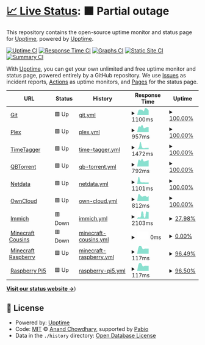 # [📈 Live Status](https://appellet.github.io): <!--live status--> **🟧 Partial outage**

This repository contains the open-source uptime monitor and status page for [Upptime](https://upptime.js.org), powered by [Upptime](https://github.com/upptime/upptime).

[![Uptime CI](https://github.com/appellet/upptime/workflows/Uptime%20CI/badge.svg)](https://github.com/appellet/upptime/actions?query=workflow%3A%22Uptime+CI%22)
[![Response Time CI](https://github.com/appellet/upptime/workflows/Response%20Time%20CI/badge.svg)](https://github.com/appellet/upptime/actions?query=workflow%3A%22Response+Time+CI%22)
[![Graphs CI](https://github.com/appellet/upptime/workflows/Graphs%20CI/badge.svg)](https://github.com/appellet/upptime/actions?query=workflow%3A%22Graphs+CI%22)
[![Static Site CI](https://github.com/appellet/upptime/workflows/Static%20Site%20CI/badge.svg)](https://github.com/appellet/upptime/actions?query=workflow%3A%22Static+Site+CI%22)
[![Summary CI](https://github.com/appellet/upptime/workflows/Summary%20CI/badge.svg)](https://github.com/appellet/upptime/actions?query=workflow%3A%22Summary+CI%22)

With [Upptime](https://upptime.js.org), you can get your own unlimited and free uptime monitor and status page, powered entirely by a GitHub repository. We use [Issues](https://github.com/upptime/upptime/issues) as incident reports, [Actions](https://github.com/appellet/upptime/actions) as uptime monitors, and [Pages](https://status.tibiscuit.ch) for the status page.

<!--start: status pages-->
<!-- This summary is generated by Upptime (https://github.com/upptime/upptime) -->
<!-- Do not edit this manually, your changes will be overwritten -->
<!-- prettier-ignore -->
| URL | Status | History | Response Time | Uptime |
| --- | ------ | ------- | ------------- | ------ |
| <img alt="" src="https://icons.duckduckgo.com/ip3/git.tibiscuit.ch.ico" height="13"> [Git](https://git.tibiscuit.ch/) | 🟩 Up | [git.yml](https://github.com/appellet/upptime/commits/HEAD/history/git.yml) | <details><summary><img alt="Response time graph" src="./graphs/git/response-time-week.png" height="20"> 1100ms</summary><br><a href="https://status.tibiscuit.ch/history/git"><img alt="Response time 1063" src="https://img.shields.io/endpoint?url=https%3A%2F%2Fraw.githubusercontent.com%2Fappellet%2Fupptime%2FHEAD%2Fapi%2Fgit%2Fresponse-time.json"></a><br><a href="https://status.tibiscuit.ch/history/git"><img alt="24-hour response time 919" src="https://img.shields.io/endpoint?url=https%3A%2F%2Fraw.githubusercontent.com%2Fappellet%2Fupptime%2FHEAD%2Fapi%2Fgit%2Fresponse-time-day.json"></a><br><a href="https://status.tibiscuit.ch/history/git"><img alt="7-day response time 1100" src="https://img.shields.io/endpoint?url=https%3A%2F%2Fraw.githubusercontent.com%2Fappellet%2Fupptime%2FHEAD%2Fapi%2Fgit%2Fresponse-time-week.json"></a><br><a href="https://status.tibiscuit.ch/history/git"><img alt="30-day response time 1635" src="https://img.shields.io/endpoint?url=https%3A%2F%2Fraw.githubusercontent.com%2Fappellet%2Fupptime%2FHEAD%2Fapi%2Fgit%2Fresponse-time-month.json"></a><br><a href="https://status.tibiscuit.ch/history/git"><img alt="1-year response time 1063" src="https://img.shields.io/endpoint?url=https%3A%2F%2Fraw.githubusercontent.com%2Fappellet%2Fupptime%2FHEAD%2Fapi%2Fgit%2Fresponse-time-year.json"></a></details> | <details><summary><a href="https://status.tibiscuit.ch/history/git">100.00%</a></summary><a href="https://status.tibiscuit.ch/history/git"><img alt="All-time uptime 98.65%" src="https://img.shields.io/endpoint?url=https%3A%2F%2Fraw.githubusercontent.com%2Fappellet%2Fupptime%2FHEAD%2Fapi%2Fgit%2Fuptime.json"></a><br><a href="https://status.tibiscuit.ch/history/git"><img alt="24-hour uptime 100.00%" src="https://img.shields.io/endpoint?url=https%3A%2F%2Fraw.githubusercontent.com%2Fappellet%2Fupptime%2FHEAD%2Fapi%2Fgit%2Fuptime-day.json"></a><br><a href="https://status.tibiscuit.ch/history/git"><img alt="7-day uptime 100.00%" src="https://img.shields.io/endpoint?url=https%3A%2F%2Fraw.githubusercontent.com%2Fappellet%2Fupptime%2FHEAD%2Fapi%2Fgit%2Fuptime-week.json"></a><br><a href="https://status.tibiscuit.ch/history/git"><img alt="30-day uptime 100.00%" src="https://img.shields.io/endpoint?url=https%3A%2F%2Fraw.githubusercontent.com%2Fappellet%2Fupptime%2FHEAD%2Fapi%2Fgit%2Fuptime-month.json"></a><br><a href="https://status.tibiscuit.ch/history/git"><img alt="1-year uptime 98.65%" src="https://img.shields.io/endpoint?url=https%3A%2F%2Fraw.githubusercontent.com%2Fappellet%2Fupptime%2FHEAD%2Fapi%2Fgit%2Fuptime-year.json"></a></details>
| <img alt="" src="https://icons.duckduckgo.com/ip3/plex.tibiscuit.ch.ico" height="13"> [Plex](https://plex.tibiscuit.ch/web/index.html) | 🟩 Up | [plex.yml](https://github.com/appellet/upptime/commits/HEAD/history/plex.yml) | <details><summary><img alt="Response time graph" src="./graphs/plex/response-time-week.png" height="20"> 957ms</summary><br><a href="https://status.tibiscuit.ch/history/plex"><img alt="Response time 948" src="https://img.shields.io/endpoint?url=https%3A%2F%2Fraw.githubusercontent.com%2Fappellet%2Fupptime%2FHEAD%2Fapi%2Fplex%2Fresponse-time.json"></a><br><a href="https://status.tibiscuit.ch/history/plex"><img alt="24-hour response time 911" src="https://img.shields.io/endpoint?url=https%3A%2F%2Fraw.githubusercontent.com%2Fappellet%2Fupptime%2FHEAD%2Fapi%2Fplex%2Fresponse-time-day.json"></a><br><a href="https://status.tibiscuit.ch/history/plex"><img alt="7-day response time 957" src="https://img.shields.io/endpoint?url=https%3A%2F%2Fraw.githubusercontent.com%2Fappellet%2Fupptime%2FHEAD%2Fapi%2Fplex%2Fresponse-time-week.json"></a><br><a href="https://status.tibiscuit.ch/history/plex"><img alt="30-day response time 1024" src="https://img.shields.io/endpoint?url=https%3A%2F%2Fraw.githubusercontent.com%2Fappellet%2Fupptime%2FHEAD%2Fapi%2Fplex%2Fresponse-time-month.json"></a><br><a href="https://status.tibiscuit.ch/history/plex"><img alt="1-year response time 948" src="https://img.shields.io/endpoint?url=https%3A%2F%2Fraw.githubusercontent.com%2Fappellet%2Fupptime%2FHEAD%2Fapi%2Fplex%2Fresponse-time-year.json"></a></details> | <details><summary><a href="https://status.tibiscuit.ch/history/plex">100.00%</a></summary><a href="https://status.tibiscuit.ch/history/plex"><img alt="All-time uptime 99.71%" src="https://img.shields.io/endpoint?url=https%3A%2F%2Fraw.githubusercontent.com%2Fappellet%2Fupptime%2FHEAD%2Fapi%2Fplex%2Fuptime.json"></a><br><a href="https://status.tibiscuit.ch/history/plex"><img alt="24-hour uptime 100.00%" src="https://img.shields.io/endpoint?url=https%3A%2F%2Fraw.githubusercontent.com%2Fappellet%2Fupptime%2FHEAD%2Fapi%2Fplex%2Fuptime-day.json"></a><br><a href="https://status.tibiscuit.ch/history/plex"><img alt="7-day uptime 100.00%" src="https://img.shields.io/endpoint?url=https%3A%2F%2Fraw.githubusercontent.com%2Fappellet%2Fupptime%2FHEAD%2Fapi%2Fplex%2Fuptime-week.json"></a><br><a href="https://status.tibiscuit.ch/history/plex"><img alt="30-day uptime 100.00%" src="https://img.shields.io/endpoint?url=https%3A%2F%2Fraw.githubusercontent.com%2Fappellet%2Fupptime%2FHEAD%2Fapi%2Fplex%2Fuptime-month.json"></a><br><a href="https://status.tibiscuit.ch/history/plex"><img alt="1-year uptime 99.71%" src="https://img.shields.io/endpoint?url=https%3A%2F%2Fraw.githubusercontent.com%2Fappellet%2Fupptime%2FHEAD%2Fapi%2Fplex%2Fuptime-year.json"></a></details>
| <img alt="" src="https://icons.duckduckgo.com/ip3/tagger.tibiscuit.ch.ico" height="13"> [TimeTagger](https://tagger.tibiscuit.ch/) | 🟩 Up | [time-tagger.yml](https://github.com/appellet/upptime/commits/HEAD/history/time-tagger.yml) | <details><summary><img alt="Response time graph" src="./graphs/time-tagger/response-time-week.png" height="20"> 1472ms</summary><br><a href="https://status.tibiscuit.ch/history/time-tagger"><img alt="Response time 955" src="https://img.shields.io/endpoint?url=https%3A%2F%2Fraw.githubusercontent.com%2Fappellet%2Fupptime%2FHEAD%2Fapi%2Ftime-tagger%2Fresponse-time.json"></a><br><a href="https://status.tibiscuit.ch/history/time-tagger"><img alt="24-hour response time 907" src="https://img.shields.io/endpoint?url=https%3A%2F%2Fraw.githubusercontent.com%2Fappellet%2Fupptime%2FHEAD%2Fapi%2Ftime-tagger%2Fresponse-time-day.json"></a><br><a href="https://status.tibiscuit.ch/history/time-tagger"><img alt="7-day response time 1472" src="https://img.shields.io/endpoint?url=https%3A%2F%2Fraw.githubusercontent.com%2Fappellet%2Fupptime%2FHEAD%2Fapi%2Ftime-tagger%2Fresponse-time-week.json"></a><br><a href="https://status.tibiscuit.ch/history/time-tagger"><img alt="30-day response time 1193" src="https://img.shields.io/endpoint?url=https%3A%2F%2Fraw.githubusercontent.com%2Fappellet%2Fupptime%2FHEAD%2Fapi%2Ftime-tagger%2Fresponse-time-month.json"></a><br><a href="https://status.tibiscuit.ch/history/time-tagger"><img alt="1-year response time 955" src="https://img.shields.io/endpoint?url=https%3A%2F%2Fraw.githubusercontent.com%2Fappellet%2Fupptime%2FHEAD%2Fapi%2Ftime-tagger%2Fresponse-time-year.json"></a></details> | <details><summary><a href="https://status.tibiscuit.ch/history/time-tagger">100.00%</a></summary><a href="https://status.tibiscuit.ch/history/time-tagger"><img alt="All-time uptime 99.63%" src="https://img.shields.io/endpoint?url=https%3A%2F%2Fraw.githubusercontent.com%2Fappellet%2Fupptime%2FHEAD%2Fapi%2Ftime-tagger%2Fuptime.json"></a><br><a href="https://status.tibiscuit.ch/history/time-tagger"><img alt="24-hour uptime 100.00%" src="https://img.shields.io/endpoint?url=https%3A%2F%2Fraw.githubusercontent.com%2Fappellet%2Fupptime%2FHEAD%2Fapi%2Ftime-tagger%2Fuptime-day.json"></a><br><a href="https://status.tibiscuit.ch/history/time-tagger"><img alt="7-day uptime 100.00%" src="https://img.shields.io/endpoint?url=https%3A%2F%2Fraw.githubusercontent.com%2Fappellet%2Fupptime%2FHEAD%2Fapi%2Ftime-tagger%2Fuptime-week.json"></a><br><a href="https://status.tibiscuit.ch/history/time-tagger"><img alt="30-day uptime 100.00%" src="https://img.shields.io/endpoint?url=https%3A%2F%2Fraw.githubusercontent.com%2Fappellet%2Fupptime%2FHEAD%2Fapi%2Ftime-tagger%2Fuptime-month.json"></a><br><a href="https://status.tibiscuit.ch/history/time-tagger"><img alt="1-year uptime 99.63%" src="https://img.shields.io/endpoint?url=https%3A%2F%2Fraw.githubusercontent.com%2Fappellet%2Fupptime%2FHEAD%2Fapi%2Ftime-tagger%2Fuptime-year.json"></a></details>
| <img alt="" src="https://icons.duckduckgo.com/ip3/qbt.tibiscuit.ch.ico" height="13"> [QBTorrent](https://qbt.tibiscuit.ch/) | 🟩 Up | [qb-torrent.yml](https://github.com/appellet/upptime/commits/HEAD/history/qb-torrent.yml) | <details><summary><img alt="Response time graph" src="./graphs/qb-torrent/response-time-week.png" height="20"> 792ms</summary><br><a href="https://status.tibiscuit.ch/history/qb-torrent"><img alt="Response time 774" src="https://img.shields.io/endpoint?url=https%3A%2F%2Fraw.githubusercontent.com%2Fappellet%2Fupptime%2FHEAD%2Fapi%2Fqb-torrent%2Fresponse-time.json"></a><br><a href="https://status.tibiscuit.ch/history/qb-torrent"><img alt="24-hour response time 802" src="https://img.shields.io/endpoint?url=https%3A%2F%2Fraw.githubusercontent.com%2Fappellet%2Fupptime%2FHEAD%2Fapi%2Fqb-torrent%2Fresponse-time-day.json"></a><br><a href="https://status.tibiscuit.ch/history/qb-torrent"><img alt="7-day response time 792" src="https://img.shields.io/endpoint?url=https%3A%2F%2Fraw.githubusercontent.com%2Fappellet%2Fupptime%2FHEAD%2Fapi%2Fqb-torrent%2Fresponse-time-week.json"></a><br><a href="https://status.tibiscuit.ch/history/qb-torrent"><img alt="30-day response time 864" src="https://img.shields.io/endpoint?url=https%3A%2F%2Fraw.githubusercontent.com%2Fappellet%2Fupptime%2FHEAD%2Fapi%2Fqb-torrent%2Fresponse-time-month.json"></a><br><a href="https://status.tibiscuit.ch/history/qb-torrent"><img alt="1-year response time 774" src="https://img.shields.io/endpoint?url=https%3A%2F%2Fraw.githubusercontent.com%2Fappellet%2Fupptime%2FHEAD%2Fapi%2Fqb-torrent%2Fresponse-time-year.json"></a></details> | <details><summary><a href="https://status.tibiscuit.ch/history/qb-torrent">100.00%</a></summary><a href="https://status.tibiscuit.ch/history/qb-torrent"><img alt="All-time uptime 99.71%" src="https://img.shields.io/endpoint?url=https%3A%2F%2Fraw.githubusercontent.com%2Fappellet%2Fupptime%2FHEAD%2Fapi%2Fqb-torrent%2Fuptime.json"></a><br><a href="https://status.tibiscuit.ch/history/qb-torrent"><img alt="24-hour uptime 100.00%" src="https://img.shields.io/endpoint?url=https%3A%2F%2Fraw.githubusercontent.com%2Fappellet%2Fupptime%2FHEAD%2Fapi%2Fqb-torrent%2Fuptime-day.json"></a><br><a href="https://status.tibiscuit.ch/history/qb-torrent"><img alt="7-day uptime 100.00%" src="https://img.shields.io/endpoint?url=https%3A%2F%2Fraw.githubusercontent.com%2Fappellet%2Fupptime%2FHEAD%2Fapi%2Fqb-torrent%2Fuptime-week.json"></a><br><a href="https://status.tibiscuit.ch/history/qb-torrent"><img alt="30-day uptime 100.00%" src="https://img.shields.io/endpoint?url=https%3A%2F%2Fraw.githubusercontent.com%2Fappellet%2Fupptime%2FHEAD%2Fapi%2Fqb-torrent%2Fuptime-month.json"></a><br><a href="https://status.tibiscuit.ch/history/qb-torrent"><img alt="1-year uptime 99.71%" src="https://img.shields.io/endpoint?url=https%3A%2F%2Fraw.githubusercontent.com%2Fappellet%2Fupptime%2FHEAD%2Fapi%2Fqb-torrent%2Fuptime-year.json"></a></details>
| <img alt="" src="https://icons.duckduckgo.com/ip3/netdata.tibiscuit.ch.ico" height="13"> [Netdata](https://netdata.tibiscuit.ch) | 🟩 Up | [netdata.yml](https://github.com/appellet/upptime/commits/HEAD/history/netdata.yml) | <details><summary><img alt="Response time graph" src="./graphs/netdata/response-time-week.png" height="20"> 1101ms</summary><br><a href="https://status.tibiscuit.ch/history/netdata"><img alt="Response time 982" src="https://img.shields.io/endpoint?url=https%3A%2F%2Fraw.githubusercontent.com%2Fappellet%2Fupptime%2FHEAD%2Fapi%2Fnetdata%2Fresponse-time.json"></a><br><a href="https://status.tibiscuit.ch/history/netdata"><img alt="24-hour response time 677" src="https://img.shields.io/endpoint?url=https%3A%2F%2Fraw.githubusercontent.com%2Fappellet%2Fupptime%2FHEAD%2Fapi%2Fnetdata%2Fresponse-time-day.json"></a><br><a href="https://status.tibiscuit.ch/history/netdata"><img alt="7-day response time 1101" src="https://img.shields.io/endpoint?url=https%3A%2F%2Fraw.githubusercontent.com%2Fappellet%2Fupptime%2FHEAD%2Fapi%2Fnetdata%2Fresponse-time-week.json"></a><br><a href="https://status.tibiscuit.ch/history/netdata"><img alt="30-day response time 1020" src="https://img.shields.io/endpoint?url=https%3A%2F%2Fraw.githubusercontent.com%2Fappellet%2Fupptime%2FHEAD%2Fapi%2Fnetdata%2Fresponse-time-month.json"></a><br><a href="https://status.tibiscuit.ch/history/netdata"><img alt="1-year response time 982" src="https://img.shields.io/endpoint?url=https%3A%2F%2Fraw.githubusercontent.com%2Fappellet%2Fupptime%2FHEAD%2Fapi%2Fnetdata%2Fresponse-time-year.json"></a></details> | <details><summary><a href="https://status.tibiscuit.ch/history/netdata">100.00%</a></summary><a href="https://status.tibiscuit.ch/history/netdata"><img alt="All-time uptime 99.99%" src="https://img.shields.io/endpoint?url=https%3A%2F%2Fraw.githubusercontent.com%2Fappellet%2Fupptime%2FHEAD%2Fapi%2Fnetdata%2Fuptime.json"></a><br><a href="https://status.tibiscuit.ch/history/netdata"><img alt="24-hour uptime 100.00%" src="https://img.shields.io/endpoint?url=https%3A%2F%2Fraw.githubusercontent.com%2Fappellet%2Fupptime%2FHEAD%2Fapi%2Fnetdata%2Fuptime-day.json"></a><br><a href="https://status.tibiscuit.ch/history/netdata"><img alt="7-day uptime 100.00%" src="https://img.shields.io/endpoint?url=https%3A%2F%2Fraw.githubusercontent.com%2Fappellet%2Fupptime%2FHEAD%2Fapi%2Fnetdata%2Fuptime-week.json"></a><br><a href="https://status.tibiscuit.ch/history/netdata"><img alt="30-day uptime 100.00%" src="https://img.shields.io/endpoint?url=https%3A%2F%2Fraw.githubusercontent.com%2Fappellet%2Fupptime%2FHEAD%2Fapi%2Fnetdata%2Fuptime-month.json"></a><br><a href="https://status.tibiscuit.ch/history/netdata"><img alt="1-year uptime 99.99%" src="https://img.shields.io/endpoint?url=https%3A%2F%2Fraw.githubusercontent.com%2Fappellet%2Fupptime%2FHEAD%2Fapi%2Fnetdata%2Fuptime-year.json"></a></details>
| <img alt="" src="https://icons.duckduckgo.com/ip3/cloud.tibiscuit.ch.ico" height="13"> [OwnCloud](https://cloud.tibiscuit.ch) | 🟩 Up | [own-cloud.yml](https://github.com/appellet/upptime/commits/HEAD/history/own-cloud.yml) | <details><summary><img alt="Response time graph" src="./graphs/own-cloud/response-time-week.png" height="20"> 812ms</summary><br><a href="https://status.tibiscuit.ch/history/own-cloud"><img alt="Response time 1010" src="https://img.shields.io/endpoint?url=https%3A%2F%2Fraw.githubusercontent.com%2Fappellet%2Fupptime%2FHEAD%2Fapi%2Fown-cloud%2Fresponse-time.json"></a><br><a href="https://status.tibiscuit.ch/history/own-cloud"><img alt="24-hour response time 760" src="https://img.shields.io/endpoint?url=https%3A%2F%2Fraw.githubusercontent.com%2Fappellet%2Fupptime%2FHEAD%2Fapi%2Fown-cloud%2Fresponse-time-day.json"></a><br><a href="https://status.tibiscuit.ch/history/own-cloud"><img alt="7-day response time 812" src="https://img.shields.io/endpoint?url=https%3A%2F%2Fraw.githubusercontent.com%2Fappellet%2Fupptime%2FHEAD%2Fapi%2Fown-cloud%2Fresponse-time-week.json"></a><br><a href="https://status.tibiscuit.ch/history/own-cloud"><img alt="30-day response time 1022" src="https://img.shields.io/endpoint?url=https%3A%2F%2Fraw.githubusercontent.com%2Fappellet%2Fupptime%2FHEAD%2Fapi%2Fown-cloud%2Fresponse-time-month.json"></a><br><a href="https://status.tibiscuit.ch/history/own-cloud"><img alt="1-year response time 1010" src="https://img.shields.io/endpoint?url=https%3A%2F%2Fraw.githubusercontent.com%2Fappellet%2Fupptime%2FHEAD%2Fapi%2Fown-cloud%2Fresponse-time-year.json"></a></details> | <details><summary><a href="https://status.tibiscuit.ch/history/own-cloud">100.00%</a></summary><a href="https://status.tibiscuit.ch/history/own-cloud"><img alt="All-time uptime 99.99%" src="https://img.shields.io/endpoint?url=https%3A%2F%2Fraw.githubusercontent.com%2Fappellet%2Fupptime%2FHEAD%2Fapi%2Fown-cloud%2Fuptime.json"></a><br><a href="https://status.tibiscuit.ch/history/own-cloud"><img alt="24-hour uptime 100.00%" src="https://img.shields.io/endpoint?url=https%3A%2F%2Fraw.githubusercontent.com%2Fappellet%2Fupptime%2FHEAD%2Fapi%2Fown-cloud%2Fuptime-day.json"></a><br><a href="https://status.tibiscuit.ch/history/own-cloud"><img alt="7-day uptime 100.00%" src="https://img.shields.io/endpoint?url=https%3A%2F%2Fraw.githubusercontent.com%2Fappellet%2Fupptime%2FHEAD%2Fapi%2Fown-cloud%2Fuptime-week.json"></a><br><a href="https://status.tibiscuit.ch/history/own-cloud"><img alt="30-day uptime 100.00%" src="https://img.shields.io/endpoint?url=https%3A%2F%2Fraw.githubusercontent.com%2Fappellet%2Fupptime%2FHEAD%2Fapi%2Fown-cloud%2Fuptime-month.json"></a><br><a href="https://status.tibiscuit.ch/history/own-cloud"><img alt="1-year uptime 99.99%" src="https://img.shields.io/endpoint?url=https%3A%2F%2Fraw.githubusercontent.com%2Fappellet%2Fupptime%2FHEAD%2Fapi%2Fown-cloud%2Fuptime-year.json"></a></details>
| <img alt="" src="https://icons.duckduckgo.com/ip3/img.tibiscuit.ch.ico" height="13"> [Immich](https://img.tibiscuit.ch) | 🟥 Down | [immich.yml](https://github.com/appellet/upptime/commits/HEAD/history/immich.yml) | <details><summary><img alt="Response time graph" src="./graphs/immich/response-time-week.png" height="20"> 2103ms</summary><br><a href="https://status.tibiscuit.ch/history/immich"><img alt="Response time 1541" src="https://img.shields.io/endpoint?url=https%3A%2F%2Fraw.githubusercontent.com%2Fappellet%2Fupptime%2FHEAD%2Fapi%2Fimmich%2Fresponse-time.json"></a><br><a href="https://status.tibiscuit.ch/history/immich"><img alt="24-hour response time 3416" src="https://img.shields.io/endpoint?url=https%3A%2F%2Fraw.githubusercontent.com%2Fappellet%2Fupptime%2FHEAD%2Fapi%2Fimmich%2Fresponse-time-day.json"></a><br><a href="https://status.tibiscuit.ch/history/immich"><img alt="7-day response time 2103" src="https://img.shields.io/endpoint?url=https%3A%2F%2Fraw.githubusercontent.com%2Fappellet%2Fupptime%2FHEAD%2Fapi%2Fimmich%2Fresponse-time-week.json"></a><br><a href="https://status.tibiscuit.ch/history/immich"><img alt="30-day response time 1925" src="https://img.shields.io/endpoint?url=https%3A%2F%2Fraw.githubusercontent.com%2Fappellet%2Fupptime%2FHEAD%2Fapi%2Fimmich%2Fresponse-time-month.json"></a><br><a href="https://status.tibiscuit.ch/history/immich"><img alt="1-year response time 1541" src="https://img.shields.io/endpoint?url=https%3A%2F%2Fraw.githubusercontent.com%2Fappellet%2Fupptime%2FHEAD%2Fapi%2Fimmich%2Fresponse-time-year.json"></a></details> | <details><summary><a href="https://status.tibiscuit.ch/history/immich">27.98%</a></summary><a href="https://status.tibiscuit.ch/history/immich"><img alt="All-time uptime 70.92%" src="https://img.shields.io/endpoint?url=https%3A%2F%2Fraw.githubusercontent.com%2Fappellet%2Fupptime%2FHEAD%2Fapi%2Fimmich%2Fuptime.json"></a><br><a href="https://status.tibiscuit.ch/history/immich"><img alt="24-hour uptime 0.00%" src="https://img.shields.io/endpoint?url=https%3A%2F%2Fraw.githubusercontent.com%2Fappellet%2Fupptime%2FHEAD%2Fapi%2Fimmich%2Fuptime-day.json"></a><br><a href="https://status.tibiscuit.ch/history/immich"><img alt="7-day uptime 27.98%" src="https://img.shields.io/endpoint?url=https%3A%2F%2Fraw.githubusercontent.com%2Fappellet%2Fupptime%2FHEAD%2Fapi%2Fimmich%2Fuptime-week.json"></a><br><a href="https://status.tibiscuit.ch/history/immich"><img alt="30-day uptime 68.69%" src="https://img.shields.io/endpoint?url=https%3A%2F%2Fraw.githubusercontent.com%2Fappellet%2Fupptime%2FHEAD%2Fapi%2Fimmich%2Fuptime-month.json"></a><br><a href="https://status.tibiscuit.ch/history/immich"><img alt="1-year uptime 70.92%" src="https://img.shields.io/endpoint?url=https%3A%2F%2Fraw.githubusercontent.com%2Fappellet%2Fupptime%2FHEAD%2Fapi%2Fimmich%2Fuptime-year.json"></a></details>
| <img alt="" src="https://icons.duckduckgo.com/ip3/null.ico" height="13"> [Minecraft Cousins](cousins.tibiscuit.ch) | 🟥 Down | [minecraft-cousins.yml](https://github.com/appellet/upptime/commits/HEAD/history/minecraft-cousins.yml) | <details><summary><img alt="Response time graph" src="./graphs/minecraft-cousins/response-time-week.png" height="20"> 0ms</summary><br><a href="https://status.tibiscuit.ch/history/minecraft-cousins"><img alt="Response time 123" src="https://img.shields.io/endpoint?url=https%3A%2F%2Fraw.githubusercontent.com%2Fappellet%2Fupptime%2FHEAD%2Fapi%2Fminecraft-cousins%2Fresponse-time.json"></a><br><a href="https://status.tibiscuit.ch/history/minecraft-cousins"><img alt="24-hour response time 0" src="https://img.shields.io/endpoint?url=https%3A%2F%2Fraw.githubusercontent.com%2Fappellet%2Fupptime%2FHEAD%2Fapi%2Fminecraft-cousins%2Fresponse-time-day.json"></a><br><a href="https://status.tibiscuit.ch/history/minecraft-cousins"><img alt="7-day response time 0" src="https://img.shields.io/endpoint?url=https%3A%2F%2Fraw.githubusercontent.com%2Fappellet%2Fupptime%2FHEAD%2Fapi%2Fminecraft-cousins%2Fresponse-time-week.json"></a><br><a href="https://status.tibiscuit.ch/history/minecraft-cousins"><img alt="30-day response time 0" src="https://img.shields.io/endpoint?url=https%3A%2F%2Fraw.githubusercontent.com%2Fappellet%2Fupptime%2FHEAD%2Fapi%2Fminecraft-cousins%2Fresponse-time-month.json"></a><br><a href="https://status.tibiscuit.ch/history/minecraft-cousins"><img alt="1-year response time 123" src="https://img.shields.io/endpoint?url=https%3A%2F%2Fraw.githubusercontent.com%2Fappellet%2Fupptime%2FHEAD%2Fapi%2Fminecraft-cousins%2Fresponse-time-year.json"></a></details> | <details><summary><a href="https://status.tibiscuit.ch/history/minecraft-cousins">0.00%</a></summary><a href="https://status.tibiscuit.ch/history/minecraft-cousins"><img alt="All-time uptime 54.74%" src="https://img.shields.io/endpoint?url=https%3A%2F%2Fraw.githubusercontent.com%2Fappellet%2Fupptime%2FHEAD%2Fapi%2Fminecraft-cousins%2Fuptime.json"></a><br><a href="https://status.tibiscuit.ch/history/minecraft-cousins"><img alt="24-hour uptime 0.00%" src="https://img.shields.io/endpoint?url=https%3A%2F%2Fraw.githubusercontent.com%2Fappellet%2Fupptime%2FHEAD%2Fapi%2Fminecraft-cousins%2Fuptime-day.json"></a><br><a href="https://status.tibiscuit.ch/history/minecraft-cousins"><img alt="7-day uptime 0.00%" src="https://img.shields.io/endpoint?url=https%3A%2F%2Fraw.githubusercontent.com%2Fappellet%2Fupptime%2FHEAD%2Fapi%2Fminecraft-cousins%2Fuptime-week.json"></a><br><a href="https://status.tibiscuit.ch/history/minecraft-cousins"><img alt="30-day uptime 0.00%" src="https://img.shields.io/endpoint?url=https%3A%2F%2Fraw.githubusercontent.com%2Fappellet%2Fupptime%2FHEAD%2Fapi%2Fminecraft-cousins%2Fuptime-month.json"></a><br><a href="https://status.tibiscuit.ch/history/minecraft-cousins"><img alt="1-year uptime 54.74%" src="https://img.shields.io/endpoint?url=https%3A%2F%2Fraw.githubusercontent.com%2Fappellet%2Fupptime%2FHEAD%2Fapi%2Fminecraft-cousins%2Fuptime-year.json"></a></details>
| <img alt="" src="https://icons.duckduckgo.com/ip3/null.ico" height="13"> [Minecraft Raspberry](mc.tibiscuit.ch) | 🟩 Up | [minecraft-raspberry.yml](https://github.com/appellet/upptime/commits/HEAD/history/minecraft-raspberry.yml) | <details><summary><img alt="Response time graph" src="./graphs/minecraft-raspberry/response-time-week.png" height="20"> 117ms</summary><br><a href="https://status.tibiscuit.ch/history/minecraft-raspberry"><img alt="Response time 120" src="https://img.shields.io/endpoint?url=https%3A%2F%2Fraw.githubusercontent.com%2Fappellet%2Fupptime%2FHEAD%2Fapi%2Fminecraft-raspberry%2Fresponse-time.json"></a><br><a href="https://status.tibiscuit.ch/history/minecraft-raspberry"><img alt="24-hour response time 93" src="https://img.shields.io/endpoint?url=https%3A%2F%2Fraw.githubusercontent.com%2Fappellet%2Fupptime%2FHEAD%2Fapi%2Fminecraft-raspberry%2Fresponse-time-day.json"></a><br><a href="https://status.tibiscuit.ch/history/minecraft-raspberry"><img alt="7-day response time 117" src="https://img.shields.io/endpoint?url=https%3A%2F%2Fraw.githubusercontent.com%2Fappellet%2Fupptime%2FHEAD%2Fapi%2Fminecraft-raspberry%2Fresponse-time-week.json"></a><br><a href="https://status.tibiscuit.ch/history/minecraft-raspberry"><img alt="30-day response time 113" src="https://img.shields.io/endpoint?url=https%3A%2F%2Fraw.githubusercontent.com%2Fappellet%2Fupptime%2FHEAD%2Fapi%2Fminecraft-raspberry%2Fresponse-time-month.json"></a><br><a href="https://status.tibiscuit.ch/history/minecraft-raspberry"><img alt="1-year response time 120" src="https://img.shields.io/endpoint?url=https%3A%2F%2Fraw.githubusercontent.com%2Fappellet%2Fupptime%2FHEAD%2Fapi%2Fminecraft-raspberry%2Fresponse-time-year.json"></a></details> | <details><summary><a href="https://status.tibiscuit.ch/history/minecraft-raspberry">96.49%</a></summary><a href="https://status.tibiscuit.ch/history/minecraft-raspberry"><img alt="All-time uptime 99.63%" src="https://img.shields.io/endpoint?url=https%3A%2F%2Fraw.githubusercontent.com%2Fappellet%2Fupptime%2FHEAD%2Fapi%2Fminecraft-raspberry%2Fuptime.json"></a><br><a href="https://status.tibiscuit.ch/history/minecraft-raspberry"><img alt="24-hour uptime 75.44%" src="https://img.shields.io/endpoint?url=https%3A%2F%2Fraw.githubusercontent.com%2Fappellet%2Fupptime%2FHEAD%2Fapi%2Fminecraft-raspberry%2Fuptime-day.json"></a><br><a href="https://status.tibiscuit.ch/history/minecraft-raspberry"><img alt="7-day uptime 96.49%" src="https://img.shields.io/endpoint?url=https%3A%2F%2Fraw.githubusercontent.com%2Fappellet%2Fupptime%2FHEAD%2Fapi%2Fminecraft-raspberry%2Fuptime-week.json"></a><br><a href="https://status.tibiscuit.ch/history/minecraft-raspberry"><img alt="30-day uptime 99.19%" src="https://img.shields.io/endpoint?url=https%3A%2F%2Fraw.githubusercontent.com%2Fappellet%2Fupptime%2FHEAD%2Fapi%2Fminecraft-raspberry%2Fuptime-month.json"></a><br><a href="https://status.tibiscuit.ch/history/minecraft-raspberry"><img alt="1-year uptime 99.63%" src="https://img.shields.io/endpoint?url=https%3A%2F%2Fraw.githubusercontent.com%2Fappellet%2Fupptime%2FHEAD%2Fapi%2Fminecraft-raspberry%2Fuptime-year.json"></a></details>
| <img alt="" src="https://icons.duckduckgo.com/ip3/null.ico" height="13"> [Raspberry Pi5](45.147.97.90) | 🟩 Up | [raspberry-pi5.yml](https://github.com/appellet/upptime/commits/HEAD/history/raspberry-pi5.yml) | <details><summary><img alt="Response time graph" src="./graphs/raspberry-pi5/response-time-week.png" height="20"> 117ms</summary><br><a href="https://status.tibiscuit.ch/history/raspberry-pi5"><img alt="Response time 121" src="https://img.shields.io/endpoint?url=https%3A%2F%2Fraw.githubusercontent.com%2Fappellet%2Fupptime%2FHEAD%2Fapi%2Fraspberry-pi5%2Fresponse-time.json"></a><br><a href="https://status.tibiscuit.ch/history/raspberry-pi5"><img alt="24-hour response time 93" src="https://img.shields.io/endpoint?url=https%3A%2F%2Fraw.githubusercontent.com%2Fappellet%2Fupptime%2FHEAD%2Fapi%2Fraspberry-pi5%2Fresponse-time-day.json"></a><br><a href="https://status.tibiscuit.ch/history/raspberry-pi5"><img alt="7-day response time 117" src="https://img.shields.io/endpoint?url=https%3A%2F%2Fraw.githubusercontent.com%2Fappellet%2Fupptime%2FHEAD%2Fapi%2Fraspberry-pi5%2Fresponse-time-week.json"></a><br><a href="https://status.tibiscuit.ch/history/raspberry-pi5"><img alt="30-day response time 113" src="https://img.shields.io/endpoint?url=https%3A%2F%2Fraw.githubusercontent.com%2Fappellet%2Fupptime%2FHEAD%2Fapi%2Fraspberry-pi5%2Fresponse-time-month.json"></a><br><a href="https://status.tibiscuit.ch/history/raspberry-pi5"><img alt="1-year response time 121" src="https://img.shields.io/endpoint?url=https%3A%2F%2Fraw.githubusercontent.com%2Fappellet%2Fupptime%2FHEAD%2Fapi%2Fraspberry-pi5%2Fresponse-time-year.json"></a></details> | <details><summary><a href="https://status.tibiscuit.ch/history/raspberry-pi5">96.50%</a></summary><a href="https://status.tibiscuit.ch/history/raspberry-pi5"><img alt="All-time uptime 99.65%" src="https://img.shields.io/endpoint?url=https%3A%2F%2Fraw.githubusercontent.com%2Fappellet%2Fupptime%2FHEAD%2Fapi%2Fraspberry-pi5%2Fuptime.json"></a><br><a href="https://status.tibiscuit.ch/history/raspberry-pi5"><img alt="24-hour uptime 75.52%" src="https://img.shields.io/endpoint?url=https%3A%2F%2Fraw.githubusercontent.com%2Fappellet%2Fupptime%2FHEAD%2Fapi%2Fraspberry-pi5%2Fuptime-day.json"></a><br><a href="https://status.tibiscuit.ch/history/raspberry-pi5"><img alt="7-day uptime 96.50%" src="https://img.shields.io/endpoint?url=https%3A%2F%2Fraw.githubusercontent.com%2Fappellet%2Fupptime%2FHEAD%2Fapi%2Fraspberry-pi5%2Fuptime-week.json"></a><br><a href="https://status.tibiscuit.ch/history/raspberry-pi5"><img alt="30-day uptime 99.20%" src="https://img.shields.io/endpoint?url=https%3A%2F%2Fraw.githubusercontent.com%2Fappellet%2Fupptime%2FHEAD%2Fapi%2Fraspberry-pi5%2Fuptime-month.json"></a><br><a href="https://status.tibiscuit.ch/history/raspberry-pi5"><img alt="1-year uptime 99.65%" src="https://img.shields.io/endpoint?url=https%3A%2F%2Fraw.githubusercontent.com%2Fappellet%2Fupptime%2FHEAD%2Fapi%2Fraspberry-pi5%2Fuptime-year.json"></a></details>

<!--end: status pages-->

[**Visit our status website →**](https://status.tibiscuit.ch))

## 📄 License

- Powered by: [Upptime](https://github.com/upptime/upptime)
- Code: [MIT](./LICENSE) © [Anand Chowdhary](https://anandchowdhary.com), supported by [Pabio](https://pabio.com)
- Data in the `./history` directory: [Open Database License](https://opendatacommons.org/licenses/odbl/1-0/)
